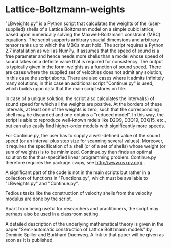 # Lattice-Boltzmann-weights

"LBweights.py" is a Python script that calculates the weights of the (user-supplied) shells of a Lattice Boltzmann model on a simple cubic lattice, based upon numerically solving the Maxwell-Boltzmann constraint (MBC) equations. The script supports arbitrary spacial dimensions and arbitrary tensor ranks up to which the MBCs must hold. The script requires a Python 2.7 installation as well as NumPy. It assumes that the speed of sound is a free parameter and hence needs more shells than a model whose speed of sound takes on a definite value that is required for consistency. The output is typically given in the form: weights as a function of sound speed. There are cases where the supplied set of velocities does not admit any solution; in this case the script aborts. There are also cases where it admits infinitely many solutions; in this case an additional script "Continue.py" is used, which builds upon data that the main script stores on file.

In case of a unique solution, the script also calculates the interval(s) of sound speed for which all the weights are positive. At the borders of these intervals, at least one of the weights is zero, such that the corresponding shell may be discarded and one obtains a "reduced model". In this way, the script is able to reproduce well-known mdels like D2Q9, D3Q19, D3Q15, etc., but can also easily find higher-order models with significantly more speeds.

For Continue.py, the user has to supply a well-defined value of the sound speed (or an interval plus step size for scanning several values). Moreover, it requires the specification of a shell (or of a set of shells) whose weight (or sum of weights) is to be minimized. Continue.py then finds an optimal solution to the thus-specified linear programming problem. Continue.py therefore requires the package cvxpy, see http://www.cvxpy.org/ .

A significant part of the code is not in the main scripts but rather in a collection of functions in "Functions.py", which must be available to "LBweights.py" and "Continue.py".

Tedious tasks like the construction of velocity shells from the velocity modulus are done by the script.

Apart from being useful for researchers and practitioners, the script may perhaps also be used in a classroom setting.

A detailed description of the underlying mathematical theory is given in the paper "Semi-automatic construction of Lattice Boltzmann models" by Dominic Spiller and Burkhard Duenweg. A link to that paper will be given as soon as it is published.
